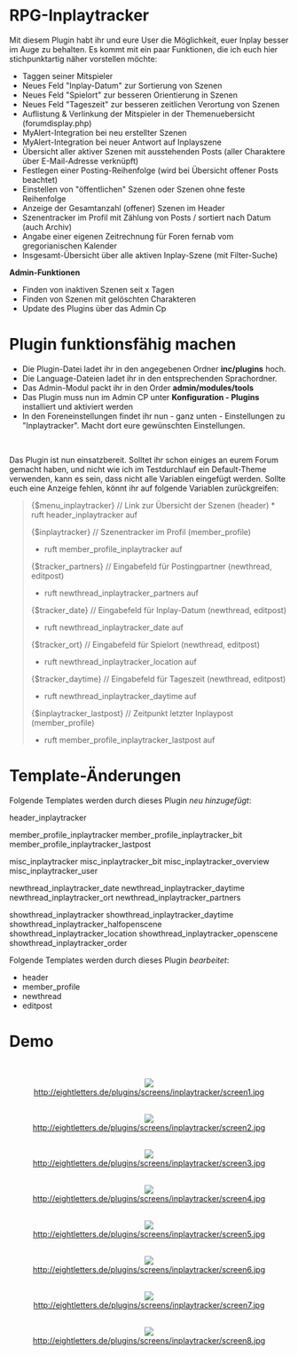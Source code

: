 # RPG-Inplaytracker<br />
Mit diesem Plugin habt ihr und eure User die Möglichkeit, euer Inplay besser im Auge zu behalten. Es kommt mit ein paar Funktionen, die ich euch hier stichpunktartig näher vorstellen möchte:

<ul>
<li> Taggen seiner Mitspieler
<li> Neues Feld "Inplay-Datum" zur Sortierung von Szenen
<li> Neues Feld "Spielort" zur besseren Orientierung in Szenen
<li> Neues Feld "Tageszeit" zur besseren zeitlichen Verortung von Szenen
<li> Auflistung & Verlinkung der Mitspieler in der Themenuebersicht (forumdisplay.php)
<li> MyAlert-Integration bei neu erstellter Szenen
<li> MyAlert-Integration bei neuer Antwort auf Inplayszene
<li> Übersicht aller aktiver Szenen mit ausstehenden Posts (aller Charaktere über E-Mail-Adresse verknüpft)
<li> Festlegen einer Posting-Reihenfolge (wird bei Übersicht offener Posts beachtet)
<li> Einstellen von "öffentlichen" Szenen oder Szenen ohne feste Reihenfolge
<li> Anzeige der Gesamtanzahl (offener) Szenen im Header
<li> Szenentracker im Profil mit Zählung von Posts / sortiert nach Datum (auch Archiv)
<li> Angabe einer eigenen Zeitrechnung für Foren fernab vom gregorianischen Kalender
<li> Insgesamt-Übersicht über alle aktiven Inplay-Szene (mit Filter-Suche)
</ul>

<b>Admin-Funktionen</b>
<ul>
<li> Finden von inaktiven Szenen seit x Tagen
<li> Finden von Szenen mit gelöschten Charakteren
<li> Update des Plugins über das Admin Cp
</ul>

<h1>Plugin funktionsfähig machen</h1>
<ul>
<li>Die Plugin-Datei ladet ihr in den angegebenen Ordner <b>inc/plugins</b> hoch.
<li>Die Language-Dateien ladet ihr in den entsprechenden Sprachordner.
<li>Das Admin-Modul packt ihr in den Order <b>admin/modules/tools</b>
<li>Das Plugin muss nun im Admin CP unter <b>Konfiguration - Plugins</b> installiert und aktiviert werden
<li>In den Foreneinstellungen findet ihr nun - ganz unten - Einstellungen zu "Inplaytracker". Macht dort eure gewünschten Einstellungen.
</ul><br />

Das Plugin ist nun einsatzbereit. Solltet ihr schon einiges an eurem Forum gemacht haben, und nicht wie ich im Testdurchlauf ein Default-Theme verwenden, kann es sein, dass nicht alle Variablen eingefügt werden. Sollte euch eine Anzeige fehlen, könnt ihr auf folgende Variablen zurückgreifen:

<blockquote>{$menu_inplaytracker}  // Link zur Übersicht der Szenen (header)
* ruft header_inplaytracker auf

{$inplaytracker} // Szenentracker im Profil (member_profile)
* ruft member_profile_inplaytracker auf

{$tracker_partners} // Eingabefeld für Postingpartner (newthread, editpost)
* ruft newthread_inplaytracker_partners auf

{$tracker_date} // Eingabefeld für Inplay-Datum (newthread, editpost)
* ruft newthread_inplaytracker_date auf

{$tracker_ort} // Eingabefeld für Spielort (newthread, editpost)
* ruft newthread_inplaytracker_location auf

{$tracker_daytime} // Eingabefeld für Tageszeit (newthread, editpost)
* ruft newthread_inplaytracker_daytime auf

{$inplaytracker_lastpost} // Zeitpunkt letzter Inplaypost (member_profile)
* ruft member_profile_inplaytracker_lastpost auf</blockquote>

<h1>Template-Änderungen</h1>
Folgende Templates werden durch dieses Plugin <i>neu hinzugefügt</i>:

header_inplaytracker
  
member_profile_inplaytracker
member_profile_inplaytracker_bit
member_profile_inplaytracker_lastpost
  
misc_inplaytracker 
misc_inplaytracker_bit
misc_inplaytracker_overview
misc_inplaytracker_user

newthread_inplaytracker_date 
newthread_inplaytracker_daytime 
newthread_inplaytracker_ort 
newthread_inplaytracker_partners

showthread_inplaytracker 
showthread_inplaytracker_daytime 
showthread_inplaytracker_halfopenscene 
showthread_inplaytracker_location 
showthread_inplaytracker_openscene 
showthread_inplaytracker_order

Folgende Templates werden durch dieses Plugin <i>bearbeitet</i>:
<ul>
<li>header
<li>member_profile
<li>newthread
<li>editpost
</ul>

<h1>Demo</h1><br />
<center>

<img src="http://eightletters.de/plugins/screens/inplaytracker/screen1.jpg" /><br />
http://eightletters.de/plugins/screens/inplaytracker/screen1.jpg<br /><br />

<img src="http://eightletters.de/plugins/screens/inplaytracker/screen2.jpg" /><br />
http://eightletters.de/plugins/screens/inplaytracker/screen2.jpg<br /><br />

<img src="http://eightletters.de/plugins/screens/inplaytracker/screen3.jpg" /><br />
http://eightletters.de/plugins/screens/inplaytracker/screen3.jpg<br /><br />

<img src="http://eightletters.de/plugins/screens/inplaytracker/screen4.jpg" /><br />
http://eightletters.de/plugins/screens/inplaytracker/screen4.jpg<br /><br />

<img src="http://eightletters.de/plugins/screens/inplaytracker/screen5.jpg" /><br />
http://eightletters.de/plugins/screens/inplaytracker/screen5.jpg<br /><br />

<img src="http://eightletters.de/plugins/screens/inplaytracker/screen6.jpg" /><br />
http://eightletters.de/plugins/screens/inplaytracker/screen6.jpg<br /><br />

<img src="http://eightletters.de/plugins/screens/inplaytracker/screen7.jpg" /><br />
http://eightletters.de/plugins/screens/inplaytracker/screen7.jpg<br /><br />

<img src="http://eightletters.de/plugins/screens/inplaytracker/screen8.jpg" /><br />
http://eightletters.de/plugins/screens/inplaytracker/screen8.jpg<br /><br />

</center>
